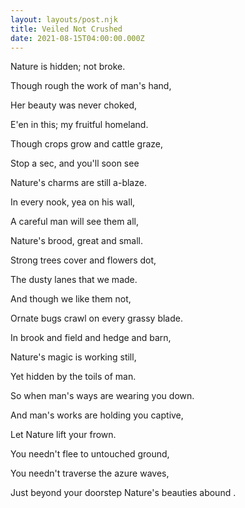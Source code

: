 ```yaml
---
layout: layouts/post.njk
title: Veiled Not Crushed
date: 2021-08-15T04:00:00.000Z
---
```

Nature is hidden; not broke.

Though rough the work of man's hand,

Her beauty was never choked,

E'en in this; my fruitful homeland.



Though crops grow and cattle graze,

Stop a sec, and you'll soon see

Nature's charms are still a-blaze.



In every nook, yea on his wall,

A careful man will see them all,

Nature's brood, great and small.



Strong trees cover and flowers dot,

The dusty lanes that we made.

And though we like them not,

Ornate bugs crawl on every grassy blade.



In brook and field and hedge and barn,

Nature's magic is working still,

Yet hidden by the toils of man.



So when man's ways are wearing you down.

And man's works are holding you captive,

Let Nature lift your frown.



You needn't flee to untouched ground,

You needn't traverse the azure waves,

Just beyond your doorstep Nature's beauties abound .